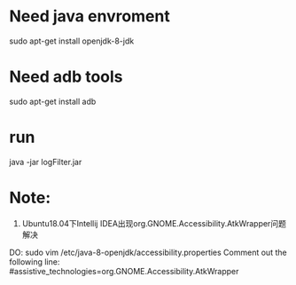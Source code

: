 
# Need java envroment

sudo apt-get install openjdk-8-jdk

# Need adb tools 

sudo apt-get install adb 

# run 

java -jar logFilter.jar 


# Note:

1. Ubuntu18.04下Intellij IDEA出现org.GNOME.Accessibility.AtkWrapper问题解决

DO:
sudo vim  /etc/java-8-openjdk/accessibility.properties
Comment out the following line:
 #assistive_technologies=org.GNOME.Accessibility.AtkWrapper




